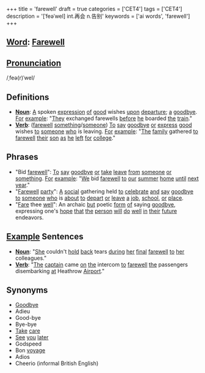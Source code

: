 +++
title = 'farewell'
draft = true
categories = ['CET4']
tags = ['CET4']
description = '[ˈfeəˈwel] int.再会 n.告别'
keywords = ['ai words', 'farewell']
+++

## [Word](/en/post/word/): [Farewell](/en/post/farewell/)

## [Pronunciation](/en/post/pronunciation/)
/ˌfeə(r)ˈwel/

## Definitions
- **[Noun](/en/post/noun/)**: [A](/en/post/a/) spoken [expression](/en/post/expression/) [of](/en/post/of/) [good](/en/post/good/) wishes [upon](/en/post/upon/) [departure](/en/post/departure/); [a](/en/post/a/) [goodbye](/en/post/goodbye/). [For](/en/post/for/) [example](/en/post/example/): "[They](/en/post/they/) exchanged farewells [before](/en/post/before/) [he](/en/post/he/) boarded [the](/en/post/the/) [train](/en/post/train/)."
- **[Verb](/en/post/verb/)**: ([farewell](/en/post/farewell/) [something](/en/post/something/)/[someone](/en/post/someone/)) [To](/en/post/to/) [say](/en/post/say/) [goodbye](/en/post/goodbye/) [or](/en/post/or/) [express](/en/post/express/) [good](/en/post/good/) wishes [to](/en/post/to/) [someone](/en/post/someone/) [who](/en/post/who/) is leaving. [For](/en/post/for/) [example](/en/post/example/): "[The](/en/post/the/) [family](/en/post/family/) gathered [to](/en/post/to/) [farewell](/en/post/farewell/) [their](/en/post/their/) [son](/en/post/son/) [as](/en/post/as/) [he](/en/post/he/) [left](/en/post/left/) [for](/en/post/for/) [college](/en/post/college/)."

## Phrases
- "Bid [farewell](/en/post/farewell/)": [To](/en/post/to/) [say](/en/post/say/) [goodbye](/en/post/goodbye/) [or](/en/post/or/) [take](/en/post/take/) [leave](/en/post/leave/) [from](/en/post/from/) [someone](/en/post/someone/) [or](/en/post/or/) [something](/en/post/something/). [For](/en/post/for/) [example](/en/post/example/): "[We](/en/post/we/) bid [farewell](/en/post/farewell/) [to](/en/post/to/) [our](/en/post/our/) [summer](/en/post/summer/) [home](/en/post/home/) [until](/en/post/until/) [next](/en/post/next/) [year](/en/post/year/)."
- "[Farewell](/en/post/farewell/) [party](/en/post/party/)": [A](/en/post/a/) [social](/en/post/social/) gathering held [to](/en/post/to/) [celebrate](/en/post/celebrate/) [and](/en/post/and/) [say](/en/post/say/) [goodbye](/en/post/goodbye/) [to](/en/post/to/) [someone](/en/post/someone/) [who](/en/post/who/) is [about](/en/post/about/) [to](/en/post/to/) [depart](/en/post/depart/) [or](/en/post/or/) [leave](/en/post/leave/) [a](/en/post/a/) [job](/en/post/job/), [school](/en/post/school/), [or](/en/post/or/) [place](/en/post/place/).
- "[Fare](/en/post/fare/) thee [well](/en/post/well/)": An archaic [but](/en/post/but/) poetic [form](/en/post/form/) [of](/en/post/of/) saying [goodbye](/en/post/goodbye/), expressing one's [hope](/en/post/hope/) [that](/en/post/that/) [the](/en/post/the/) [person](/en/post/person/) [will](/en/post/will/) [do](/en/post/do/) [well](/en/post/well/) [in](/en/post/in/) [their](/en/post/their/) [future](/en/post/future/) endeavors.

## [Example](/en/post/example/) Sentences
- **[Noun](/en/post/noun/)**: "[She](/en/post/she/) couldn't [hold](/en/post/hold/) [back](/en/post/back/) tears [during](/en/post/during/) [her](/en/post/her/) [final](/en/post/final/) [farewell](/en/post/farewell/) [to](/en/post/to/) [her](/en/post/her/) colleagues."
- **[Verb](/en/post/verb/)**: "[The](/en/post/the/) [captain](/en/post/captain/) came [on](/en/post/on/) [the](/en/post/the/) intercom [to](/en/post/to/) [farewell](/en/post/farewell/) [the](/en/post/the/) passengers disembarking [at](/en/post/at/) Heathrow [Airport](/en/post/airport/)."

## Synonyms
- [Goodbye](/en/post/goodbye/)
- Adieu
- Good-bye
- Bye-bye
- [Take](/en/post/take/) [care](/en/post/care/)
- [See](/en/post/see/) [you](/en/post/you/) [later](/en/post/later/)
- Godspeed
- Bon [voyage](/en/post/voyage/)
- Adios
- Cheerio (informal British English)
